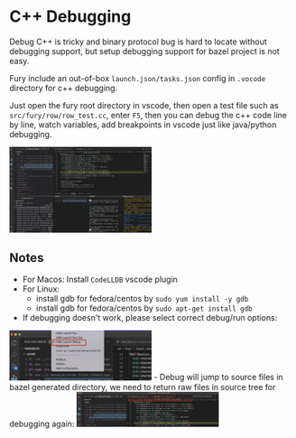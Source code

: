 # C++ Debugging
Debug C++ is tricky and binary protocol bug is hard to locate without debugging support, but setup 
debugging support for bazel project is not easy.

Fury include an out-of-box `launch.json/tasks.json` config in `.vocode` directory for c++ debugging.

Just open the fury root directory in vscode, then open a test file such as `src/fury/row/row_test.cc`,
enter `F5`, then you can debug the c++ code line by line, watch variables, add breakpoints in vscode just like 
java/python debugging.

<img src="images/vscode_debug_fury.jpg" alt="Fury Debugging Example" width="50%" height="50%" />

## Notes
- For Macos: Install `CodeLLDB` vscode plugin
- For Linux: 
  - install gdb for fedora/centos by `sudo yum install -y gdb`
  - install gdb for fedora/centos by `sudo apt-get install gdb`
- If debugging doesn't work, please select correct debug/run options: 
<img src="img/vscode_select_debug_run.png" alt="select correct debug/run options" width="50%" height="50%" />
- Debug will jump to source files in bazel generated directory, we need to return raw files in source tree 
for debugging again: <img src="img/jmp_generate_file.png" alt="jump to generated files" width="50%" height="50%" />

